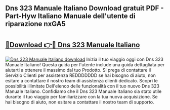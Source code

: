 ## Dns 323 Manuale Italiano Download gratuit PDF - Part-Hyw Italiano Manuale dell'utente di riparazione nxGA5

# <h2><a href="http://dfgrheb.blite.top/?on=Dns+323+Manuale+Italiano">🔗Download 👉🔴 Dns 323 Manuale Italiano</a></h2>

[![Dns 323 Manuale Italiano download](https://i.imgur.com/lujVjoI.png)](http://dfgrheb.blite.top/?on=Dns+323+Manuale+Italiano)
Inizia il tuo viaggio oggi con Dns 323 Manuale Italiano! Questa guida per l'utente include una guida dettagliata per aiutarti a ottenere il massimo dal tuo Prodotto. Si prega di contattare il Servizio Clienti per assistenza REDDDDDDD se hai bisogno di aiuto, non esitare a contattare il nostro team di assistenza clienti dedicato. Scopri le possibilità illimitate Dell'elenco delle funzionalità con il tuo nuovo Dns 323 Manuale Italiano. Confidiamo che il Dns 323 Manuale Italiano sia stato utile durante il tuo viaggio per familiarizzare con la tua nuova acquisizione. Se hai bisogno di aiuto, non esitare a contattare il nostro team di supporto.
